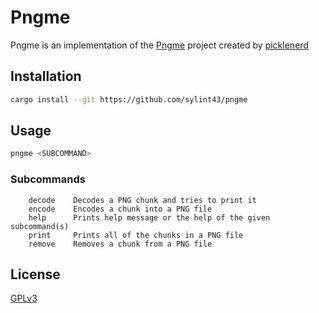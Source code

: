# Pngme

Pngme is an implementation of the [Pngme](https://picklenerd.github.io/pngme_book/introduction.html) project created by [picklenerd](https://picklenerd.github.io/blog/)

## Installation

```bash
cargo install --git https://github.com/sylint43/pngme
```

## Usage

```bash
pngme <SUBCOMMAND>
```

### Subcommands

``` text
    decode    Decodes a PNG chunk and tries to print it
    encode    Encodes a chunk into a PNG file
    help      Prints help message or the help of the given subcommand(s)
    print     Prints all of the chunks in a PNG file
    remove    Removes a chunk from a PNG file
```

## License

[GPLv3](https://www.gnu.org/licenses/gpl-3.0.en.html)
